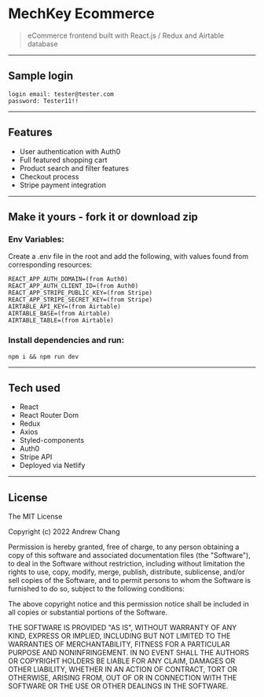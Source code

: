 # MechKey Ecommerce

> eCommerce frontend built with React.js / Redux and Airtable database

---

## Sample login

```
login email: tester@tester.com
password: Tester11!!
```

---

## Features

- User authentication with Auth0
- Full featured shopping cart
- Product search and filter features
- Checkout process
- Stripe payment integration

---

## Make it yours - fork it or download zip

### Env Variables:

Create a .env file in the root and add the following, with values found from corresponding resources:

```
REACT_APP_AUTH_DOMAIN=(from Auth0)
REACT_APP_AUTH_CLIENT_ID=(from Auth0)
REACT_APP_STRIPE_PUBLIC_KEY=(from Stripe)
REACT_APP_STRIPE_SECRET_KEY=(from Stripe)
AIRTABLE_API_KEY=(from Airtable)
AIRTABLE_BASE=(from Airtable)
AIRTABLE_TABLE=(from Airtable)
```

### Install dependencies and run:

```
npm i && npm run dev
```

---

## Tech used

- React
- React Router Dom
- Redux
- Axios
- Styled-components
- Auth0
- Stripe API
- Deployed via Netlify

---

## License

The MIT License

Copyright (c) 2022 Andrew Chang

Permission is hereby granted, free of charge, to any person obtaining a copy
of this software and associated documentation files (the "Software"), to deal
in the Software without restriction, including without limitation the rights
to use, copy, modify, merge, publish, distribute, sublicense, and/or sell
copies of the Software, and to permit persons to whom the Software is
furnished to do so, subject to the following conditions:

The above copyright notice and this permission notice shall be included in
all copies or substantial portions of the Software.

THE SOFTWARE IS PROVIDED "AS IS", WITHOUT WARRANTY OF ANY KIND, EXPRESS OR
IMPLIED, INCLUDING BUT NOT LIMITED TO THE WARRANTIES OF MERCHANTABILITY,
FITNESS FOR A PARTICULAR PURPOSE AND NONINFRINGEMENT. IN NO EVENT SHALL THE
AUTHORS OR COPYRIGHT HOLDERS BE LIABLE FOR ANY CLAIM, DAMAGES OR OTHER
LIABILITY, WHETHER IN AN ACTION OF CONTRACT, TORT OR OTHERWISE, ARISING FROM,
OUT OF OR IN CONNECTION WITH THE SOFTWARE OR THE USE OR OTHER DEALINGS IN
THE SOFTWARE.

